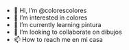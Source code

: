 - 👋 Hi, I’m @colorescolores
- 👀 I’m interested in colores
- 🌱 I’m currently learning pintura
- 💞️ I’m looking to collaborate on dibujos
- 📫 How to reach me en mi casa

<!---
colorescolores/colorescolores is a ✨ special ✨ repository because its `README.md` (this file) appears on your GitHub profile.
You can click the Preview link to take a look at your changes.
--->
